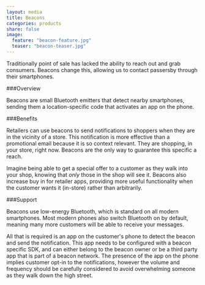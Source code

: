 ```yaml
---
layout: media
title: Beacons
categories: products
share: false
image:
  feature: "beacon-feature.jpg"
  teaser: "beacon-teaser.jpg"
---
```

Traditionally point of sale has lacked the ability to reach out and grab consumers. Beacons change this, allowing us to contact passersby through their smartphones.

###Overview

Beacons are small Bluetooth emitters that detect nearby smartphones, sending them a location-specific code that activates an app on the phone.

###Benefits

Retailers can use beacons to send notifications to shoppers when they are in the vicinity of a store. This notification is more effective than a promotional email because it is so context relevant. They are shopping, in your store, right now. Beacons are the only way to guarantee this specific a reach.

Imagine being able to get a special offer to a customer as they walk into your shop, knowing that *only* those in the shop will see it. Beacons also increase buy in for retailer apps, providing more useful functionality when the customer wants it (in-store) rather than arbitrarily.

###Support

Beacons use low-energy Bluetooth, which is standard on all modern smartphones. Most modern phones also switch Bluetooth on by default, meaning many more customers will be able to receive your messages.

All that is required is an app on the customer's phone to detect the beacon and send the notification. This app needs to be configured with a beacon specific SDK, and can either belong to the beacon owner or be a third party app that is part of a beacon network. The presence of the app on the phone implies customer opt-in to the notifications, however the volume and frequency should be carefully considered to avoid overwhelming someone as they walk down the high street.
